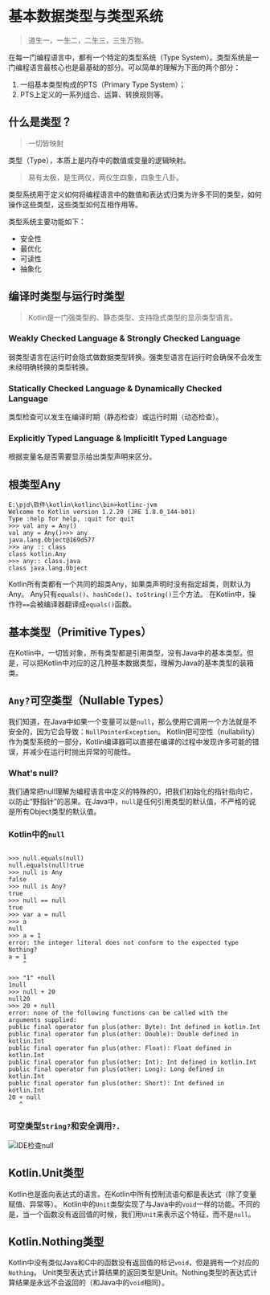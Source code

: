 # 基本数据类型与类型系统
> 道生一，一生二，二生三，三生万物。

在每一门编程语言中，都有一个特定的类型系统（Type System）。类型系统是一门编程语言最核心也是最基础的部分。可以简单的理解为下面的两个部分：
1. 一组基本类型构成的PTS（Primary Type System）；
2. PTS上定义的一系列组合、运算、转换规则等。

## 什么是类型？
> 一切皆映射

类型（Type），本质上是内存中的数值或变量的逻辑映射。
> 易有太极，是生两仪，两仪生四象，四象生八卦。

类型系统用于定义如何将编程语言中的数值和表达式归类为许多不同的类型，如何操作这些类型，这些类型如何互相作用等。

类型系统主要功能如下：
+ 安全性
+ 最优化
+ 可读性
+ 抽象化

## 编译时类型与运行时类型
> Kotlin是一门强类型的、静态类型、支持隐式类型的显示类型语言。

### Weakly Checked Language & Strongly Checked Language
弱类型语言在运行时会隐式做数据类型转换。强类型语言在运行时会确保不会发生未经明确转换的类型转换。

### Statically Checked Language & Dynamically Checked Language
类型检查可以发生在编译时期（静态检查）或运行时期（动态检查）。

### Explicitly Typed Language & Implicitlt Typed Language
根据变量名是否需要显示给出类型声明来区分。

## 根类型Any
```
E:\pjd\软件\kotlin\kotlinc\bin>kotlinc-jvm
Welcome to Kotlin version 1.2.20 (JRE 1.8.0_144-b01)
Type :help for help, :quit for quit
>>> val any = Any()
val any = Any()>>> any
java.lang.Object@169d577
>>> any :: class
class kotlin.Any
>>> any:: class.java
class java.lang.Object
```
Kotlin所有类都有一个共同的超类Any，如果类声明时没有指定超类，则默认为Any。
Any只有`equals()`、`hashCode()`、`toString()`三个方法。
在Kotlin中，操作符`==`会被编译器翻译成`equals()`函数。

## 基本类型（Primitive Types）
在Kotlin中，一切皆对象，所有类型都是引用类型，没有Java中的基本类型。但是，可以把Kotlin中对应的这几种基本数据类型，理解为Java的基本类型的装箱类。

## `Any?`可空类型（Nullable Types）
我们知道，在Java中如果一个变量可以是`null`，那么使用它调用一个方法就是不安全的，因为它会导致：`NullPointerException`。
Kotlin把可空性（nullability）作为类型系统的一部分，Kotlin编译器可以直接在编译的过程中发现许多可能的错误，并减少在运行时抛出异常的可能性。

### What's null?
我们通常把null理解为编程语言中定义的特殊的0，把我们初始化的指针指向它，以防止“野指针”的恶果。在Java中，`null`是任何引用类型的默认值，不严格的说是所有Object类型的默认值。

### Kotlin中的`null`

```

>>> null.equals(null)
null.equals(null)true
>>> null is Any
false
>>> null is Any?
true
>>> null == null
true
>>> var a = null
>>> a
null
>>> a = 1
error: the integer literal does not conform to the expected type Nothing?
a = 1
    ^

>>> "1" +null
1null
>>> null + 20
null20
>>> 20 + null
error: none of the following functions can be called with the arguments supplied:
public final operator fun plus(other: Byte): Int defined in kotlin.Int
public final operator fun plus(other: Double): Double defined in kotlin.Int
public final operator fun plus(other: Float): Float defined in kotlin.Int
public final operator fun plus(other: Int): Int defined in kotlin.Int
public final operator fun plus(other: Long): Long defined in kotlin.Int
public final operator fun plus(other: Short): Int defined in kotlin.Int
20 + null
   ^
```
### 可空类型`String?`和安全调用`?.`
![IDE检查null](https://camo.githubusercontent.com/1ce59d1a59c20ff098b8d97ff14ce3e945d2dd9c/687474703a2f2f75706c6f61642d696d616765732e6a69616e7368752e696f2f75706c6f61645f696d616765732f313233333335362d363331336238656330363663323063352e706e673f696d6167654d6f6772322f6175746f2d6f7269656e742f7374726970253743696d61676556696577322f322f772f31323430)

## Kotlin.Unit类型
Kotlin也是面向表达式的语言。在Kotlin中所有控制流语句都是表达式（除了变量赋值、异常等）。
Kotlin中的`Unit`类型实现了与Java中的`void`一样的功能。不同的是，当一个函数没有返回值的时候，我们用`Unit`来表示这个特征，而不是`null`。

## Kotlin.Nothing类型
Kotlin中没有类似Java和C中的函数没有返回值的标记`void`，但是拥有一个对应的`Nothing`。
Unit类型表达式计算结果的返回类型是Unit。Nothing类型的表达式计算结果是永远不会返回的（和Java中的`void`相同）。

